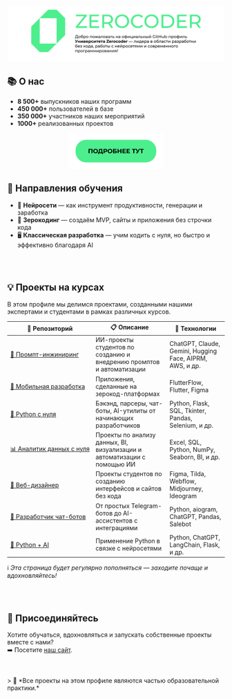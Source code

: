 [![Текст для alt](https://raw.githubusercontent.com/ZerocoderUniversity/ZerocoderUniversity/main/Frame%202%20(1).png)](https://zerocoder.ru/)


## 📚 О нас

- **8 500+** выпускников наших программ  
- **450 000+** пользователей в базе
- **350 000+** участников наших мероприятий
- **1000+** реализованных проектов

<p align="center">
  <a href="https://zerocoder.ru/">
    <img src="https://raw.githubusercontent.com/ZerocoderUniversity/ZerocoderUniversity/main/Frame%204%20(2).png" alt="Узнать подробнее" width="220">
  </a>
</p>

## 🧭 Направления обучения

- 🤖 **Нейросети** — как инструмент продуктивности, генерации и заработка  
- 🧱 **Зерокодинг** — создаём MVP, сайты и приложения без строчки кода  
- 🖥 **Классическая разработка** — учим кодить с нуля, но быстро и эффективно благодаря AI

<br>
<br>

## 💡 Проекты на курсах

В этом профиле мы делимся проектами, созданными нашими экспертами и студентами в рамках различных курсов. 

| 📁 Репозиторий | 📋 Описание | 🧩 Технологии |
|----------------|-------------|---------------|
| [🤖&nbsp;Промпт-инжиниринг](https://github.com/ZerocoderUniversity/AI-course-prompt-engineering) | ИИ-проекты студентов по созданию и внедрению промптов и автоматизации | ChatGPT, Claude, Gemini, Hugging Face, AIPRM, AWS, и др. |
| [📱&nbsp;Мобильная&nbsp;разработка](https://github.com/ZerocoderUniversity/ZC-course-mobile-app-developer-) | Приложения, сделанные на зерокод-платформах | FlutterFlow, Flutter, Figma |
| [🐍&nbsp;Python&nbsp;с&nbsp;нуля](https://github.com/ZerocoderUniversity/PR-course-python-AI) | Бэкэнд, парсеры, чат-боты, AI-утилиты от начинающих разработчиков | Python, Flask, SQL, Tkinter, Pandas, Selenium, и др. |
| [📊&nbsp;Аналитик&nbsp;данных&nbsp;с&nbsp;нуля](https://github.com/ZerocoderUniversity/PR-course-data-analytics) | Проекты по анализу данных, BI, визуализации и автоматизации с помощью ИИ | Excel, SQL, Python, NumPy, Seaborn, BI, и др. |
| [🎨&nbsp;Веб-дизайнер](https://github.com/ZerocoderUniversity/ZC-course-web-design) | Проекты студентов по созданию интерфейсов и сайтов без кода | Figma, Tilda, Webflow, Midjourney, Ideogram |
| [💬&nbsp;Разработчик&nbsp;чат-ботов](https://github.com/ZerocoderUniversity/ZC-course-chatbot-development) | От простых Telegram-ботов до AI-ассистентов с интеграциями | Python, aiogram, ChatGPT, Pandas, Salebot |
| [🧠&nbsp;Python&nbsp;+&nbsp;AI](https://github.com/ZerocoderUniversity/PR-course-python-AI) | Применение Python в связке с нейросетями | Python, ChatGPT, LangChain, Flask, и др. |


ℹ️ *Эта страница будет регулярно пополняться — заходите почаще и вдохновляйтесь!*

<br>
<br>

## 🤝 Присоединяйтесь

Хотите обучаться, вдохновляться и запускать собственные проекты вместе с нами?  
➡️ Посетите [наш сайт](https://zerocoder.ru/).

<br>
<br>
> 🧠 *Все проекты на этом профиле являются частью образовательной практики.*

